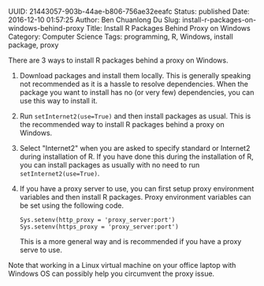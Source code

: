 UUID: 21443057-903b-44ae-b806-756ae32eeafc
Status: published
Date: 2016-12-10 01:57:25
Author: Ben Chuanlong Du
Slug: install-r-packages-on-windows-behind-proxy
Title: Install R Packages Behind Proxy on Windows 
Category: Computer Science
Tags: programming, R, Windows, install package, proxy


There are 3 ways to install R packages behind a proxy on Windows.

1. Download packages and install them locally.
This is generally speaking not recommended 
as it is a hassle to resolve dependencies.
When the package you want to install has no (or very few) dependencies,
you can use this way to install it.

2. Run `setInternet2(use=True)` and then install packages as usual.
This is the recommended way to install R packages behind a proxy on Windows.

3. Select "Internet2" when you are asked to specify standard or Internet2 
during installation of R.
If you have done this during the installation of R,
you can install packages as usually with no need to run `setInternet2(use=True)`.

4.  If you have a proxy server to use, 
you can first setup proxy environment variables 
and then install R packages.
Proxy environment variables can be set using the following code. 

        Sys.setenv(http_proxy = 'proxy_server:port')
        Sys.setenv(https_proxy = 'proxy_server:port')

    This is a more general way and is recommended if you have a proxy serve to use.

Note that working in a Linux virtual machine on your office laptop with Windows OS
can possibly help you circumvent the proxy issue.
